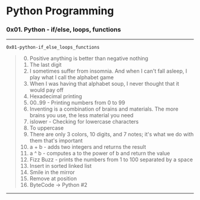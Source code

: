# Python Programming
### 0x01. Python - if/else, loops, functions
---
`0x01-python-if_else_loops_functions`
> 0. Positive anything is better than negative nothing
> 1. The last digit
> 2. I sometimes suffer from insomnia. And when I can't fall asleep, I play what I call the alphabet game
> 3. When I was having that alphabet soup, I never thought that it would pay off
> 4. Hexadecimal printing
> 5. 00..99 - Printing numbers from 0 to 99
> 6. Inventing is a combination of brains and materials. The more brains you use, the less material you need
> 7. islower - Checking for lowercase characters
> 8. To uppercase
> 9. There are only 3 colors, 10 digits, and 7 notes; it's what we do with them that's important
> 10. a + b - adds two integers and returns the result
> 11. a ^ b - computes a to the power of b and return the value
> 12. Fizz Buzz - prints the numbers from 1 to 100 separated by a space
> 13. Insert in sorted linked list
> 14. Smile in the mirror
> 15. Remove at position
> 16. ByteCode -> Python #2
---
